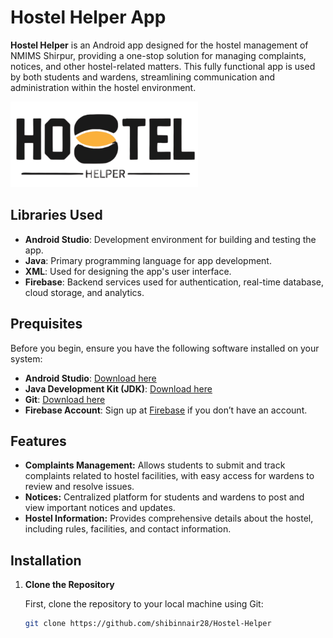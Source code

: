 
# Hostel Helper App

**Hostel Helper** is an Android app designed for the hostel management of NMIMS Shirpur, providing a one-stop solution for managing complaints, notices, and other hostel-related matters. This fully functional app is used by both students and wardens, streamlining communication and administration within the hostel environment.



<img src="https://github.com/NJ-7021/Hostel-Helper/blob/main/app/src/main/res/drawable/Screenshot%20(44).png" alt="Logo" width="300"/>


## Libraries Used

- **Android Studio**: Development environment for building and testing the app.
- **Java**: Primary programming language for app development.
- **XML**: Used for designing the app's user interface.
- **Firebase**: Backend services used for authentication, real-time database, cloud storage, and analytics.
## Prequisites
Before you begin, ensure you have the following software installed on your system:

- **Android Studio**: [Download here](https://developer.android.com/studio)
- **Java Development Kit (JDK)**: [Download here](https://www.oracle.com/java/technologies/javase-jdk11-downloads.html)
- **Git**: [Download here](https://git-scm.com/downloads)
- **Firebase Account**: Sign up at [Firebase](https://firebase.google.com/) if you don’t have an account.
## Features

- **Complaints Management:** Allows students to submit and track complaints related to hostel facilities, with easy access for wardens to review and resolve issues.
- **Notices:** Centralized platform for students and wardens to post and view important notices and updates.
- **Hostel Information:** Provides comprehensive details about the hostel, including rules, facilities, and contact information.


## Installation

1. **Clone the Repository**

   First, clone the repository to your local machine using Git:

   ```bash
   git clone https://github.com/shibinnair28/Hostel-Helper



